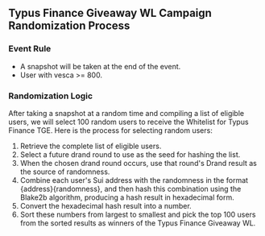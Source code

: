## Typus Finance Giveaway WL Campaign Randomization Process

### Event Rule

- A snapshot will be taken at the end of the event.
- User with vesca >= 800.

### Randomization Logic

After taking a snapshot at a random time and compiling a list of eligible users, we will select 100 random users to receive the Whitelist for Typus Finance TGE. Here is the process for selecting random users:

1. Retrieve the complete list of eligible users.
2. Select a future drand round to use as the seed for hashing the list.
3. When the chosen drand round occurs, use that round's Drand result as the source of randomness.
4. Combine each user's Sui address with the randomness in the format {address}{randomness}, and then hash this combination using the Blake2b algorithm, producing a hash result in hexadecimal form.
5. Convert the hexadecimal hash result into a number.
6. Sort these numbers from largest to smallest and pick the top 100 users from the sorted results as winners of the Typus Finance Giveaway WL.
